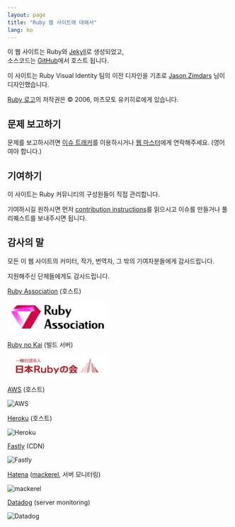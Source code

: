 ```yaml
---
layout: page
title: "Ruby 웹 사이트에 대해서"
lang: ko
---
```


이 웹 사이트는 Ruby와 [Jekyll][jekyll]로 생성되었고,<br>
소스코드는 [GitHub][github-repo]에서 호스트 됩니다.

이 사이트는 Ruby Visual Identity 팀의 이전 디자인을 기초로
[Jason Zimdars][jzimdars] 님이 디자인했습니다.

[Ruby 로고][logo]의 저작권은 &copy; 2006, 마츠모토
유키히로에게 있습니다.


## 문제 보고하기 ##

문제를 보고하시려면 [이슈 트래커][github-issues]를
이용하시거나 [웹 마스터][webmaster]에게 연락해주세요.
(영어여야 합니다.)


## 기여하기 ##

이 사이트는 Ruby 커뮤니티의 구성원들이 직접 관리합니다.

기여하시길 원하시면 먼저 [contribution instructions][github-wiki]를
읽으시고 이슈를 만들거나 풀 리퀘스트를 보내주시면 됩니다.


## 감사의 말 ##

모든 이 웹 사이트의 커미터, 작가, 번역자, 그 밖의 기여자분들에게
감사드립니다.

지원해주신 단체들에게도 감사드립니다.

[Ruby Association][rubyassociation] (호스트)

<img src="../../../images/sponsor/ra.png" alt="Ruby Association" width="227" height="70" />

[Ruby no Kai][rubynokai] (빌드 서버)

<img src="../../../images/sponsor/ruby-no-kai.png" alt="Ruby no Kai" width="225" height="50" />

[AWS][aws] (호스트)

<img src="../../../images/sponsor/aws.png" alt="AWS" width="200" height="120" />

[Heroku][heroku] (호스트)

<img src="../../../images/sponsor/heroku.png" alt="Heroku" width="216" height="256" />

[Fastly][fastly] (CDN)

<img src="../../../images/sponsor/fastly.png" alt="Fastly" width="200" height="200" />

[Hatena][hatena] ([mackerel][mackerel], 서버 모니터링)

<img src="../../../images/sponsor/mackerel.png" alt="mackerel" width="300" height="80" />

[Datadog][datadog] (server monitoring)

<img src="../../../images/sponsor/dd.png" alt="Datadog" width="200" height="200" />

[logo]: /ko/about/logo/
[webmaster]: mailto:webmaster@ruby-lang.org
[jekyll]: http://www.jekyllrb.com/
[jzimdars]: https://twitter.com/jasonzimdars
[github-repo]: https://github.com/ruby/www.ruby-lang.org/
[github-issues]: https://github.com/ruby/www.ruby-lang.org/issues
[github-wiki]: https://github.com/ruby/www.ruby-lang.org/wiki
[rubyassociation]: http://www.ruby.or.jp
[heroku]: https://www.heroku.com/
[fastly]: http://www.fastly.com
[hatena]: http://hatenacorp.jp/
[mackerel]: https://mackerel.io/
[rubynokai]: http://ruby-no-kai.org/
[aws]: https://aws.amazon.com/
[datadog]: https://www.datadoghq.com/
